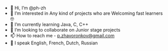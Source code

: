 - 👋 Hi, I’m @ph-zh
- 👀 I’m interested in Any kind of projects who are Welcoming fast learners 🤓
- 🌱 I’m currently learning Java, C, C++
- 💞️ I’m looking to collaborate on Junior stage projects
- 📫 How to reach me - p.zhavoronkov@gmail.com
- 💭 I speak English, French, Dutch, Russian
<!---
ph-zh/ph-zh is a ✨ special ✨ repository because its `README.md` (this file) appears on your GitHub profile.
You can click the Preview link to take a look at your changes.
--->
